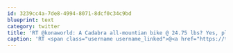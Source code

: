 ```yaml
---
id: 3239cc4a-7de8-4994-8071-8dcf0c34c9bd
blueprint: text
category: twitter
title: 'RT @konaworld: A Cadabra all-mountian bike @ 24.75 lbs? Yes, please. http://bit.ly/9yha5c'
caption: 'RT <span class="username username_linked">@<a href="https://twitter.com/konaworld" title="Konaworld">konaworld</a></span>: A Cadabra all-mountian bike @ 24.75 lbs? Yes, please. http://bit.ly/9yha5c'
---
```

